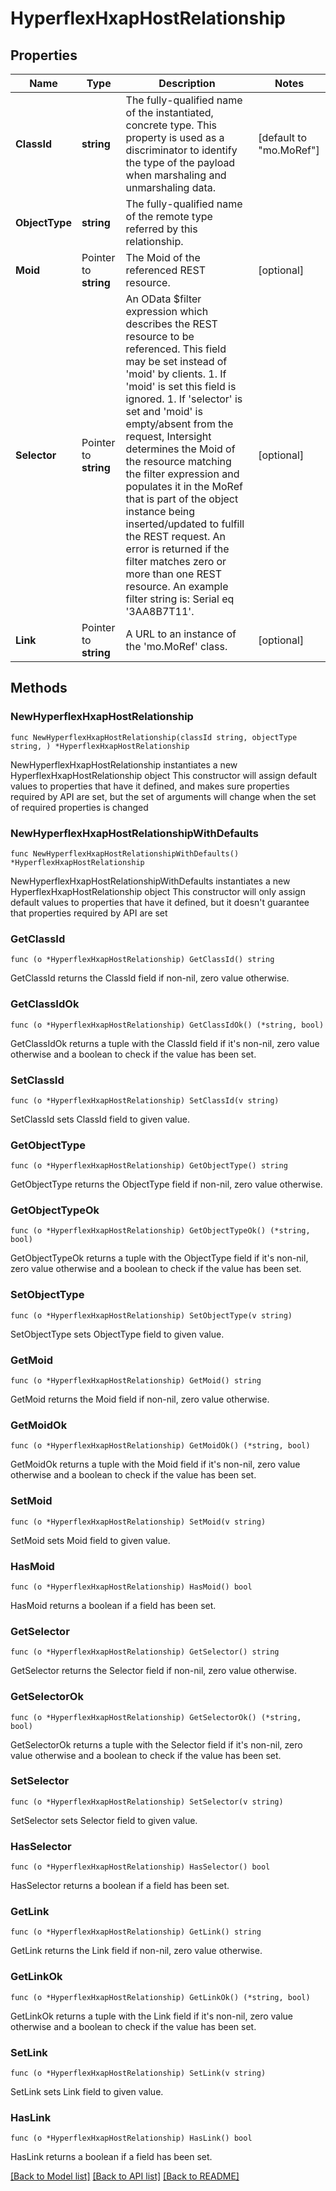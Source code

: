 # HyperflexHxapHostRelationship

## Properties

Name | Type | Description | Notes
------------ | ------------- | ------------- | -------------
**ClassId** | **string** | The fully-qualified name of the instantiated, concrete type. This property is used as a discriminator to identify the type of the payload when marshaling and unmarshaling data. | [default to "mo.MoRef"]
**ObjectType** | **string** | The fully-qualified name of the remote type referred by this relationship. | 
**Moid** | Pointer to **string** | The Moid of the referenced REST resource. | [optional] 
**Selector** | Pointer to **string** | An OData $filter expression which describes the REST resource to be referenced. This field may be set instead of &#39;moid&#39; by clients. 1. If &#39;moid&#39; is set this field is ignored. 1. If &#39;selector&#39; is set and &#39;moid&#39; is empty/absent from the request, Intersight determines the Moid of the resource matching the filter expression and populates it in the MoRef that is part of the object instance being inserted/updated to fulfill the REST request. An error is returned if the filter matches zero or more than one REST resource. An example filter string is: Serial eq &#39;3AA8B7T11&#39;. | [optional] 
**Link** | Pointer to **string** | A URL to an instance of the &#39;mo.MoRef&#39; class. | [optional] 

## Methods

### NewHyperflexHxapHostRelationship

`func NewHyperflexHxapHostRelationship(classId string, objectType string, ) *HyperflexHxapHostRelationship`

NewHyperflexHxapHostRelationship instantiates a new HyperflexHxapHostRelationship object
This constructor will assign default values to properties that have it defined,
and makes sure properties required by API are set, but the set of arguments
will change when the set of required properties is changed

### NewHyperflexHxapHostRelationshipWithDefaults

`func NewHyperflexHxapHostRelationshipWithDefaults() *HyperflexHxapHostRelationship`

NewHyperflexHxapHostRelationshipWithDefaults instantiates a new HyperflexHxapHostRelationship object
This constructor will only assign default values to properties that have it defined,
but it doesn't guarantee that properties required by API are set

### GetClassId

`func (o *HyperflexHxapHostRelationship) GetClassId() string`

GetClassId returns the ClassId field if non-nil, zero value otherwise.

### GetClassIdOk

`func (o *HyperflexHxapHostRelationship) GetClassIdOk() (*string, bool)`

GetClassIdOk returns a tuple with the ClassId field if it's non-nil, zero value otherwise
and a boolean to check if the value has been set.

### SetClassId

`func (o *HyperflexHxapHostRelationship) SetClassId(v string)`

SetClassId sets ClassId field to given value.


### GetObjectType

`func (o *HyperflexHxapHostRelationship) GetObjectType() string`

GetObjectType returns the ObjectType field if non-nil, zero value otherwise.

### GetObjectTypeOk

`func (o *HyperflexHxapHostRelationship) GetObjectTypeOk() (*string, bool)`

GetObjectTypeOk returns a tuple with the ObjectType field if it's non-nil, zero value otherwise
and a boolean to check if the value has been set.

### SetObjectType

`func (o *HyperflexHxapHostRelationship) SetObjectType(v string)`

SetObjectType sets ObjectType field to given value.


### GetMoid

`func (o *HyperflexHxapHostRelationship) GetMoid() string`

GetMoid returns the Moid field if non-nil, zero value otherwise.

### GetMoidOk

`func (o *HyperflexHxapHostRelationship) GetMoidOk() (*string, bool)`

GetMoidOk returns a tuple with the Moid field if it's non-nil, zero value otherwise
and a boolean to check if the value has been set.

### SetMoid

`func (o *HyperflexHxapHostRelationship) SetMoid(v string)`

SetMoid sets Moid field to given value.

### HasMoid

`func (o *HyperflexHxapHostRelationship) HasMoid() bool`

HasMoid returns a boolean if a field has been set.

### GetSelector

`func (o *HyperflexHxapHostRelationship) GetSelector() string`

GetSelector returns the Selector field if non-nil, zero value otherwise.

### GetSelectorOk

`func (o *HyperflexHxapHostRelationship) GetSelectorOk() (*string, bool)`

GetSelectorOk returns a tuple with the Selector field if it's non-nil, zero value otherwise
and a boolean to check if the value has been set.

### SetSelector

`func (o *HyperflexHxapHostRelationship) SetSelector(v string)`

SetSelector sets Selector field to given value.

### HasSelector

`func (o *HyperflexHxapHostRelationship) HasSelector() bool`

HasSelector returns a boolean if a field has been set.

### GetLink

`func (o *HyperflexHxapHostRelationship) GetLink() string`

GetLink returns the Link field if non-nil, zero value otherwise.

### GetLinkOk

`func (o *HyperflexHxapHostRelationship) GetLinkOk() (*string, bool)`

GetLinkOk returns a tuple with the Link field if it's non-nil, zero value otherwise
and a boolean to check if the value has been set.

### SetLink

`func (o *HyperflexHxapHostRelationship) SetLink(v string)`

SetLink sets Link field to given value.

### HasLink

`func (o *HyperflexHxapHostRelationship) HasLink() bool`

HasLink returns a boolean if a field has been set.


[[Back to Model list]](../README.md#documentation-for-models) [[Back to API list]](../README.md#documentation-for-api-endpoints) [[Back to README]](../README.md)


